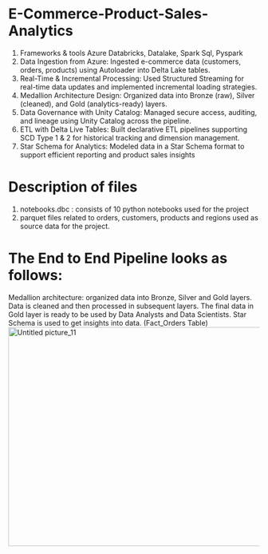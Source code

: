 # E-Commerce-Product-Sales-Analytics

1) Frameworks & tools Azure Databricks, Datalake, Spark Sql, Pyspark
2) Data Ingestion from Azure: Ingested e-commerce data (customers, orders, products) using Autoloader into Delta Lake tables.
3) Real-Time & Incremental Processing: Used Structured Streaming for real-time data updates and implemented incremental loading strategies.
4) Medallion Architecture Design: Organized data into Bronze (raw), Silver (cleaned), and Gold (analytics-ready) layers.
5) Data Governance with Unity Catalog: Managed secure access, auditing, and lineage using Unity Catalog across the pipeline.
6) ETL with Delta Live Tables: Built declarative ETL pipelines supporting SCD Type 1 & 2 for historical tracking and dimension management.
7) Star Schema for Analytics: Modeled data in a Star Schema format to support efficient reporting and product sales insights

# Description of files
1) notebooks.dbc : consists of 10 python notebooks used for the project
2) parquet files related to orders, customers, products and regions used as source data for the project.

# The End to End Pipeline looks as follows:
Medallion architecture: organized data into Bronze, Silver and Gold layers.
Data is cleaned and then processed in subsequent layers.
The final data in Gold layer is ready to be used by Data Analysts and Data Scientists.
Star Schema is used to get insights into data. (Fact_Orders Table)
<img width="1476" height="439" alt="Untitled picture_11" src="https://github.com/user-attachments/assets/92af5e10-9413-4c2a-84c2-a0f04f45464e" />

